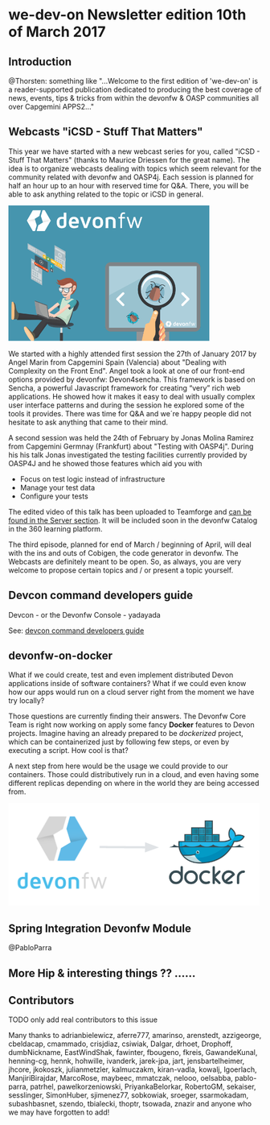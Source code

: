 # we-dev-on Newsletter edition 10th of March 2017

## Introduction

@Thorsten: something like "...Welcome to the first edition of 'we-dev-on' is a reader-supported publication dedicated to producing the best coverage of news, events, tips & tricks from within the devonfw & OASP communities all over Capgemini APPS2..."

## Webcasts "iCSD - Stuff That Matters"

This year we have started with a new webcast series for you, called "iCSD - Stuff That Matters" (thanks to Maurice Driessen for the great name). The idea is to organize webcasts dealing with topics which seem relevant for the community related with devonfw and OASP4j. Each session is planned for half an hour up to an hour with reserved time for Q&A. There, you will be able to ask anything related to the topic or iCSD in general.

![iCSD Stuff That Matters Webcasts](img/stuffthatmatters.png)

We started with a highly attended first session the 27th of January 2017 by Angel Marin from Capgemini Spain (Valencia) about "Dealing with Complexity on the Front End". Angel took a look at one of our front-end options provided by devonfw: Devon4sencha. This framework is based on Sencha, a powerful Javascript framework for creating “very” rich web applications. He showed how it makes it easy to deal with usually complex user interface patterns and during the session he explored some of the tools it provides. There was time for Q&A and we´re happy people did not hesitate to ask anything that came to their mind.

A second session was held the 24th of February by Jonas Molina Ramirez from Capgemini Germnay (Frankfurt) about "Testing with OASP4j". During his his talk Jonas investigated the testing facilities currently provided by OASP4J and he showed those features which aid you with

- Focus on test logic instead of infrastructure
- Manage your test data
- Configure your tests

The edited video of this talk has been uploaded to Teamforge and [can be found in the Server section](https://coconet.capgemini.com/sf/frs/do/viewRelease/projects.apps2_devon/frs.videos.devon_server?_message=1488358284665). It will be included soon in the devonfw Catalog in the 360 learning platform.

The third episode, planned for end of March / beginning of April, will deal with the ins and outs of Cobigen, the code generator in devonfw.
The Webcasts are definitely meant to be open. So, as always, you are very welcome to propose certain topics and / or present a topic yourself.

## Devcon command developers guide
Devcon - or the Devonfw Console - yadayada


See: [devcon command developers guide](https://github.com/devonfw/devon-guide/wiki/devcon-command-developers-guide)

## devonfw-on-docker
What if we could create, test and even implement distributed Devon applications inside of software containers? What if we could even know how our apps would run on a cloud server right from the moment we have try locally?

Those questions are currently finding their answers. The Devonfw Core Team is right now working on apply some fancy **Docker** features to Devon projects. Imagine having an already prepared to be _dockerized_ project, which can be containerized just by following few steps, or even by executing a script. How cool is that?

A next step from here would be the usage we could provide to our containers. Those could distributively run in a cloud, and even having some different replicas depending on where in the world they are being accessed from.

![iCSD Stuff That Matters Webcasts](img/devonfw-on-docker.png)

## Spring Integration Devonfw Module
@PabloParra



## More Hip & interesting things ?? ......

## Contributors

TODO only add real contributors to this issue

Many thanks to adrianbielewicz, aferre777, amarinso, arenstedt, azzigeorge, cbeldacap, cmammado, crisjdiaz, csiwiak, Dalgar, drhoet, Drophoff, dumbNickname, EastWindShak, fawinter, fbougeno, fkreis, GawandeKunal, henning-cg, hennk, hohwille, ivanderk, jarek-jpa, jart, jensbartelheimer, jhcore, jkokoszk, julianmetzler, kalmuczakm, kiran-vadla, kowalj, lgoerlach, ManjiriBirajdar, MarcoRose, maybeec, mmatczak, nelooo, oelsabba, pablo-parra, patrhel, pawelkorzeniowski, PriyankaBelorkar, RobertoGM, sekaiser, sesslinger, SimonHuber, sjimenez77, sobkowiak, sroeger, ssarmokadam, subashbasnet, szendo, tbialecki, thoptr, tsowada, znazir and anyone who we may have forgotten to add!
